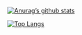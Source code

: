[![Anurag’s github stats](https://github-readme-stats.vercel.app/api?username=JungAn2)](https://github.com/JungAn2)

[![Top Langs](https://github-readme-stats.vercel.app/api/top-langs/?username=JungAn2&layout=compact)](https://github.com/JungAn2)
